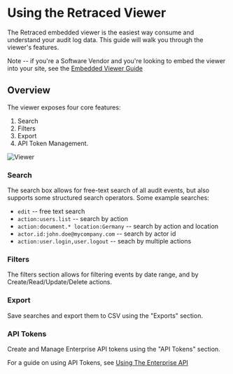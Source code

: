# Using the Retraced Viewer

The Retraced embedded viewer is the easiest way consume and understand your audit log data. This guide will walk you through the viewer's features.

Note -- if you're a Software Vendor and you're looking to embed the viewer into your site, see the [Embedded Viewer Guide](/docs/retraced/getting-started/embedded-viewer/)

## Overview

The viewer exposes four core features:

1. Search
1. Filters
1. Export
1. API Token Management.

![Viewer](/images/docs/retraced/viewer-top.png)

### Search

The search box allows for free-text search of all audit events, but also supports some structured search operators. Some example searches:

- `edit` -- free text search
- `action:users.list` -- search by action
- `action:document.* location:Germany` -- search by action and location
- `actor.id:john.doe@mycompany.com` -- search by actor id
- `action:user.login,user.logout` -- seach by multiple actions

### Filters

The filters section allows for filtering events by date range, and by Create/Read/Update/Delete actions.

### Export

Save searches and export them to CSV using the "Exports" section.

### API Tokens

Create and Manage Enterprise API tokens using the "API Tokens" section.

For a guide on using API Tokens, see [Using The Enterprise API](/docs/retraced/exposing-retraced-data/enterprise-api)

